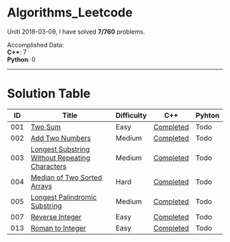 # Algorithms_Leetcode
Unitl 2018-03-09, I have solved **7/760** problems.

Accomplished Data:  
**C++**: 7  
**Python**: 0

-------------------
# Solution Table
| ID | Title | Difficulty | C++ | Pyhton |
|----|-------|------------|-----|--------|
| 001 | [Two Sum](https://leetcode.com/problems/two-sum/description/) | Easy | [Completed](https://github.com/littlejoe118/Algorithms_Leetcode/blob/master/001_Two_Sum/Two_Sum.cpp) | Todo |
| 002 | [Add Two Numbers](https://leetcode.com/problems/add-two-numbers/description/) | Medium | [Completed](https://github.com/littlejoe118/Algorithms_Leetcode/blob/master/002_Add_Two_Numbers/Add_Two_Numbers.cpp) | Todo |
| 003 | [Longest Substring Without Repeating Characters](https://leetcode.com/problems/longest-substring-without-repeating-characters/description/) | Medium | [Completed](https://github.com/littlejoe118/Algorithms_Leetcode/blob/master/003_Longest_Substring_Without_Repeating_Characters/003_Longest_Substring_Without_Repeating_Characters.cpp) | Todo |
| 004 | [Median of Two Sorted Arrays](https://leetcode.com/problems/median-of-two-sorted-arrays/description/) | Hard | [Completed](https://github.com/littlejoe118/Algorithms_Leetcode/blob/master/004_Median_of_Two_Sorted_Arrays/004_Median_of_Two_Sorted_Arrays.cpp) | Todo |
| 005 | [Longest Palindromic Substring](https://leetcode.com/problems/longest-palindromic-substring/description/) | Medium | [Completed](https://github.com/littlejoe118/Algorithms_Leetcode/blob/master/005_Longest_Palindromic_Substring/005_Longest_Palindromic_Substring.cpp) | Todo |
| 007 | [Reverse Integer](https://leetcode.com/problems/reverse-integer/description/) | Easy | [Completed](https://github.com/littlejoe118/Algorithms_Leetcode/blob/master/007_Reverse_Integer/007_Reverse_Integer.cpp) | Todo |
| 013 | [Roman to Integer](https://leetcode.com/problems/roman-to-integer/description/) | Easy | [Completed](https://github.com/littlejoe118/Algorithms_Leetcode/blob/master/013_Roman_to_Integer/013_Roman_to_Integer.cpp) | Todo |
